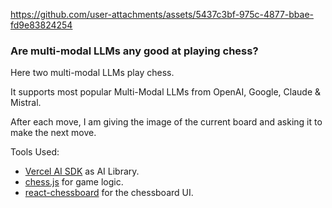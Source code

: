 https://github.com/user-attachments/assets/5437c3bf-975c-4877-bbae-fd9e83824254

### Are multi-modal LLMs any good at playing chess?

Here two multi-modal LLMs play chess.

It supports most popular Multi-Modal LLMs from OpenAI, Google, Claude & Mistral.

After each move, I am giving the image of the current board and asking it to make the next move.

Tools Used:

- [Vercel AI SDK](https://sdk.vercel.ai/) as AI Library.
- [chess.js](https://github.com/jhlywa/chess.js) for game logic.
- [react-chessboard](https://github.com/Clariity/react-chessboard) for the chessboard UI.
